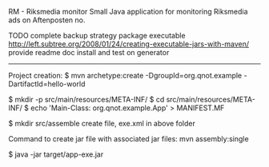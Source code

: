 RM - Riksmedia monitor
Small Java application for monitoring Riksmedia ads on Aftenposten no.

TODO
complete backup strategy
package executable                http://left.subtree.org/2008/01/24/creating-executable-jars-with-maven/
provide readme doc
install and test on generator

------
Project creation:
$ mvn archetype:create -DgroupId=org.qnot.example -DartifactId=hello-world

$ mkdir -p src/main/resources/META-INF/
$ cd src/main/resources/META-INF/
$ echo 'Main-Class: org.qnot.example.App' > MANIFEST.MF

$ mkdir src/assemble
create file, exe.xml in above folder

Command to create jar file with associated jar files: mvn assembly:single

$ java -jar target/app-exe.jar

